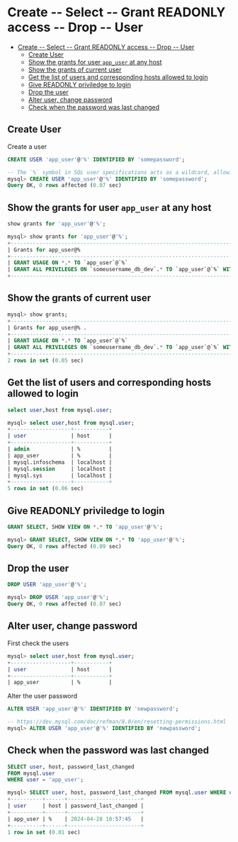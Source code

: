 # Create -- Select -- Grant READONLY access -- Drop -- User

- [Create -- Select -- Grant READONLY access -- Drop -- User](#create----select----grant-readonly-access----drop----user)
  - [Create User](#create-user)
  - [Show the grants for user `app_user` at any host](#show-the-grants-for-user-app_user-at-any-host)
  - [Show the grants of current user](#show-the-grants-of-current-user)
  - [Get the list of users and corresponding hosts allowed to login](#get-the-list-of-users-and-corresponding-hosts-allowed-to-login)
  - [Give READONLY priviledge to login](#give-readonly-priviledge-to-login)
  - [Drop the user](#drop-the-user)
  - [Alter user, change password](#alter-user-change-password)
  - [Check when the password was last changed](#check-when-the-password-was-last-changed)

## Create User

Create a user

```sql
CREATE USER 'app_user'@'%' IDENTIFIED BY 'somepassword';
```

```sql
-- The `%` symbol in SQL user specifications acts as a wildcard, allowing connections from any host; other possible values include specific hostnames or IP addresses to restrict user access to particular sources.
mysql> CREATE USER 'app_user'@'%' IDENTIFIED BY 'somepassword';
Query OK, 0 rows affected (0.07 sec)
```

## Show the grants for user `app_user` at any host

```sql
show grants for 'app_user'@'%';
```

```sql
mysql> show grants for 'app_user'@'%';
+--------------------------------------------------------------------------------------------------+
| Grants for app_user@%                                                                            |
+--------------------------------------------------------------------------------------------------+
| GRANT USAGE ON *.* TO `app_user`@`%`                                                             |
| GRANT ALL PRIVILEGES ON `someusername_db_dev`.* TO `app_user`@`%` WITH GRANT OPTION              |
+--------------------------------------------------------------------------------------------------+
```

## Show the grants of current user

```sql
mysql> show grants;
+--------------------------------------------------------------------------------------------------+
| Grants for app_user@% .                                                                          |
+--------------------------------------------------------------------------------------------------+
| GRANT USAGE ON *.* TO `app_user`@`%`                                                             |
| GRANT ALL PRIVILEGES ON `someusername_db_dev`.* TO `app_user`@`%` WITH GRANT OPTION              |
+--------------------------------------------------------------------------------------------------+
2 rows in set (0.05 sec)
```

## Get the list of users and corresponding hosts allowed to login

```sql
select user,host from mysql.user;
```

```sql
mysql> select user,host from mysql.user;
+-------------------+-----------+
| user              | host      |
+-------------------+-----------+
| admin             | %         |
| app_user          | %         |
| mysql.infoschema  | localhost |
| mysql.session     | localhost |
| mysql.sys         | localhost |
+-------------------+-----------+
5 rows in set (0.06 sec)
```

## Give READONLY priviledge to login

```sql
GRANT SELECT, SHOW VIEW ON *.* TO 'app_user'@'%';
```

```sql
mysql> GRANT SELECT, SHOW VIEW ON *.* TO 'app_user'@'%';
Query OK, 0 rows affected (0.09 sec)
```

## Drop the user

```sql
DROP USER 'app_user'@'%';
```

```sql
mysql> DROP USER 'app_user'@'%';
Query OK, 0 rows affected (0.07 sec)
```

## Alter user, change password

First check the users

```sql
mysql> select user,host from mysql.user;
+-------------------+-----------+
| user              | host      |
+-------------------+-----------+
| app_user          | %         |
```

Alter the user password

```sql
ALTER USER 'app_user'@'%' IDENTIFIED BY 'newpassword'; 
```

```sql
-- https://dev.mysql.com/doc/refman/8.0/en/resetting-permissions.html
mysql> ALTER USER 'app_user'@'%' IDENTIFIED BY 'newpassword'; 
```

## Check when the password was last changed

```sql
SELECT user, host, password_last_changed 
FROM mysql.user 
WHERE user = 'app_user';
```

```sql
mysql> SELECT user, host, password_last_changed FROM mysql.user WHERE user = 'app_user';
+----------+------+-----------------------+
| user     | host | password_last_changed |
+----------+------+-----------------------+
| app_user | %    | 2024-04-28 10:57:45   |
+----------+------+-----------------------+
1 row in set (0.01 sec)
```
